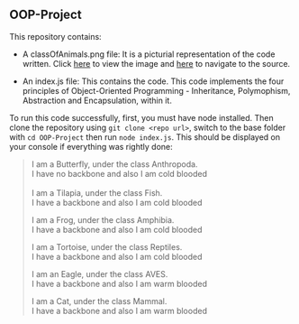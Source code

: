 ## OOP-Project

This repository contains:
* A classOfAnimals.png file: It is a picturial representation of the code written. Click [here](https://cdn1.byjus.com/wp-content/uploads/2019/04/Animal-Kingdom-Classification-of-Animal-Kingdom.png) to view the image and [here](https://byjus.com/biology/animal-kingdom/) to navigate to the source.

* An index.js file: This contains the code. This code implements the four principles of Object-Oriented Programming - Inheritance, Polymophism, Abstraction and Encapsulation, within it.

To run this code successfully, first, you must have node installed. Then clone the repository using `git clone <repo url>`, switch to the base folder with `cd OOP-Project` then run `node index.js`. This should be displayed on your console if everything was rightly done:
<blockquote>
I am a Butterfly, under the class Anthropoda.<br/>
I have no backbone and also I am cold blooded<br/><br/>
I am a Tilapia, under the class Fish.<br/>
I have a backbone and also I am cold blooded

I am a Frog, under the class Amphibia.<br/>
I have a backbone and also I am cold blooded

I am a Tortoise, under the class Reptiles.<br/>
I have a backbone and also I am cold blooded

I am an Eagle, under the class AVES.<br/>
I have a backbone and also I am warm blooded

I am a Cat, under the class Mammal.<br/>
I have a backbone and also I am warm blooded
</blockquote>

